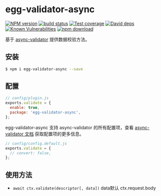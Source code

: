 # egg-validator-async

[![NPM version][npm-image]][npm-url]
[![build status][travis-image]][travis-url]
[![Test coverage][codecov-image]][codecov-url]
[![David deps][david-image]][david-url]
[![Known Vulnerabilities][snyk-image]][snyk-url]
[![npm download][download-image]][download-url]

[npm-image]: https://img.shields.io/npm/v/egg-validator-async.svg?style=flat-square

[npm-url]: https://npmjs.org/package/egg-validator-async

[travis-image]: https://img.shields.io/travis/zkboys/egg-validator-async.svg?style=flat-square

[travis-url]: https://app.travis-ci.com/zkboys/egg-validator-async.svg?branch=master

[codecov-image]: https://img.shields.io/codecov/c/github/zkboys/egg-validator-async.svg?style=flat-square

[codecov-url]: https://codecov.io/github/zkboys/egg-validator-async?branch=master

[david-image]: https://img.shields.io/david/zkboys/egg-validator-async.svg?style=flat-square

[david-url]: https://david-dm.org/zkboys/egg-validator-async

[snyk-image]: https://snyk.io/test/npm/egg-validator-async/badge.svg?style=flat-square

[snyk-url]: https://snyk.io/test/npm/egg-validator-async

[download-image]: https://img.shields.io/npm/dm/egg-validator-async.svg?style=flat-square

[download-url]: https://npmjs.org/package/egg-validator-async

基于 [async-validator](https://github.com/yiminghe/async-validator) 提供数据校验方法。

## 安装

```bash
$ npm i egg-validator-async --save
```

## 配置

```js
// config/plugin.js
exports.validate = {
  enable: true,
  package: 'egg-validator-async',
};
```

egg-validator-async 支持 async-validator 的所有配置项，查看 [async-validator 文档](https://github.com/yiminghe/async-validator) 获取配置项的更多信息。

```js
// config/config.default.js
exports.validate = {
  // convert: false,
};
```

## 使用方法

- `await ctx.validate(descriptor[, data])` data默认 ctx.request.body
